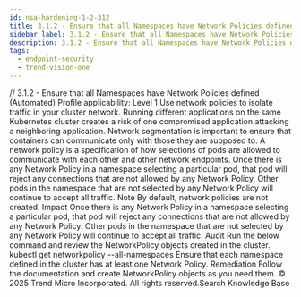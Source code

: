 ```yaml
---
id: nsa-hardening-1-2-312
title: 3.1.2 - Ensure that all Namespaces have Network Policies defined (Automated)
sidebar_label: 3.1.2 - Ensure that all Namespaces have Network Policies defined (Automated)
description: 3.1.2 - Ensure that all Namespaces have Network Policies defined (Automated)
tags:
  - endpoint-security
  - trend-vision-one
---
```


/*<![CDATA[*/ $('#title').html($('meta[name=map-description]').attr('content')); /*]]>*/ 3.1.2 - Ensure that all Namespaces have Network Policies defined (Automated) Profile applicability: Level 1 Use network policies to isolate traffic in your cluster network. Running different applications on the same Kubernetes cluster creates a risk of one compromised application attacking a neighboring application. Network segmentation is important to ensure that containers can communicate only with those they are supposed to. A network policy is a specification of how selections of pods are allowed to communicate with each other and other network endpoints. Once there is any Network Policy in a namespace selecting a particular pod, that pod will reject any connections that are not allowed by any Network Policy. Other pods in the namespace that are not selected by any Network Policy will continue to accept all traffic. Note By default, network policies are not created. Impact Once there is any Network Policy in a namespace selecting a particular pod, that pod will reject any connections that are not allowed by any Network Policy. Other pods in the namespace that are not selected by any Network Policy will continue to accept all traffic. Audit Run the below command and review the NetworkPolicy objects created in the cluster. kubectl get networkpolicy --all-namespaces Ensure that each namespace defined in the cluster has at least one Network Policy. Remediation Follow the documentation and create NetworkPolicy objects as you need them. © 2025 Trend Micro Incorporated. All rights reserved.Search Knowledge Base
